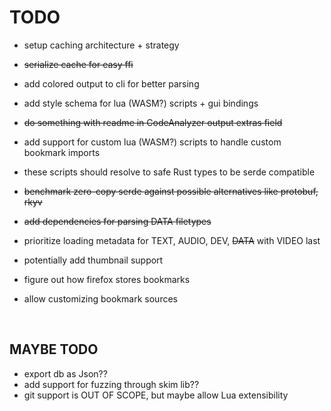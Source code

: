 # TODO

- setup caching architecture + strategy
- ~~serialize cache for easy ffi~~

- add colored output to cli for better parsing
- add style schema for lua (WASM?) scripts + gui bindings
- ~~do something with readme in CodeAnalyzer output extras field~~
- add support for custom lua (WASM?) scripts to handle custom bookmark imports
- these scripts should resolve to safe Rust types to be serde compatible
- ~~benchmark zero-copy serde against possible alternatives like protobuf, rkyv~~
- ~~add dependencies for parsing DATA filetypes~~
- prioritize loading metadata for TEXT, AUDIO, DEV, ~~DATA~~ with VIDEO last
- potentially add thumbnail support
- figure out how firefox stores bookmarks
- allow customizing bookmark sources

<br/>

## MAYBE TODO

- export db as Json??
- add support for fuzzing through skim lib??
- git support is OUT OF SCOPE, but maybe allow Lua extensibility
